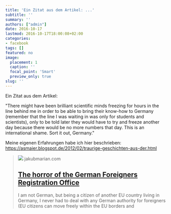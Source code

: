 ```yaml
---
title: 'Ein Zitat aus dem Artikel: ...'
subtitle: ''
summary: ''
authors: ["admin"]
date: 2016-10-17
lastmod: 2016-10-17T18:00:08+02:00
categories:
- facebook
tags: []
featured: no
image:
  placement: 1
  caption: ''
  focal_point: 'Smart'
  preview_only: true
slug: ''
---
```

Ein Zitat aus dem Artikel:

"There might have been brilliant scientific minds freezing for hours in the line behind me in order to be able to bring their know-how to Germany (remember that the line I was waiting in was only for students and scientists), only to be told later they would have to try and freeze another day because there would be no more numbers that day. This is an international shame. Sort it out, Germany."

Meine eigenen Erfahrungen habe ich hier beschrieben: 
https://asmaier.blogspot.de/2012/02/traurige-geschichten-aus-der.html﻿
> [![](http://jakubmarian.com/wp-content/uploads/2014/11/queue-building.jpg)](https://jakubmarian.com/the-horror-of-the-german-foreigners-registration-office/)
> jakubmarian.com
> ## [The horror of the German Foreigners Registration Office](https://jakubmarian.com/the-horror-of-the-german-foreigners-registration-office/)
>
>I am not German, but being a citizen of another EU country living in Germany, I never had to deal with any German authority for foreigners (EU citizens can move freely within the EU borders and 

